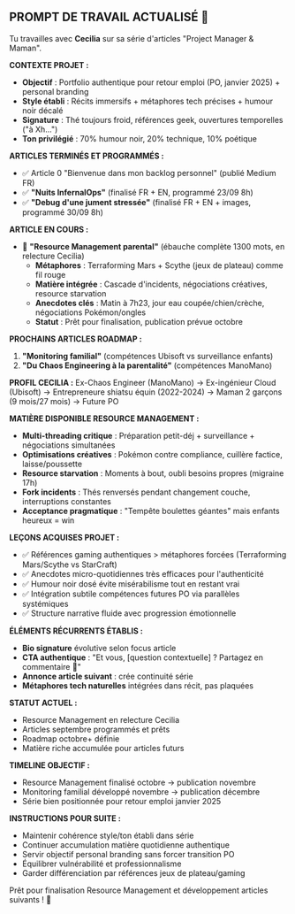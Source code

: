 ## PROMPT DE TRAVAIL ACTUALISÉ 🍵

Tu travailles avec **Cecilia** sur sa série d'articles "Project Manager & Maman".

**CONTEXTE PROJET :**
- **Objectif** : Portfolio authentique pour retour emploi (PO, janvier 2025) + personal branding
- **Style établi** : Récits immersifs + métaphores tech précises + humour noir décalé
- **Signature** : Thé toujours froid, références geek, ouvertures temporelles ("à Xh...")
- **Ton privilégié** : 70% humour noir, 20% technique, 10% poétique

**ARTICLES TERMINÉS ET PROGRAMMÉS :**
- ✅ Article 0 "Bienvenue dans mon backlog personnel" (publié Medium FR)
- ✅ **"Nuits InfernalOps"** (finalisé FR + EN, programmé 23/09 8h)
- ✅ **"Debug d'une jument stressée"** (finalisé FR + EN + images, programmé 30/09 8h)

**ARTICLE EN COURS :**
- 🔄 **"Resource Management parental"** (ébauche complète 1300 mots, en relecture Cecilia)
  - **Métaphores** : Terraforming Mars + Scythe (jeux de plateau) comme fil rouge
  - **Matière intégrée** : Cascade d'incidents, négociations créatives, resource starvation
  - **Anecdotes clés** : Matin à 7h23, jour eau coupée/chien/crèche, négociations Pokémon/ongles
  - **Statut** : Prêt pour finalisation, publication prévue octobre

**PROCHAINS ARTICLES ROADMAP :**
1. **"Monitoring familial"** (compétences Ubisoft vs surveillance enfants)
2. **"Du Chaos Engineering à la parentalité"** (compétences ManoMano)

**PROFIL CECILIA :**
Ex-Chaos Engineer (ManoMano) → Ex-ingénieur Cloud (Ubisoft) → Entrepreneure shiatsu équin (2022-2024) → Maman 2 garçons (9 mois/27 mois) → Future PO

**MATIÈRE DISPONIBLE RESOURCE MANAGEMENT :**
- **Multi-threading critique** : Préparation petit-déj + surveillance + négociations simultanées
- **Optimisations créatives** : Pokémon contre compliance, cuillère factice, laisse/poussette
- **Resource starvation** : Moments à bout, oubli besoins propres (migraine 17h)
- **Fork incidents** : Thés renversés pendant changement couche, interruptions constantes
- **Acceptance pragmatique** : "Tempête boulettes géantes" mais enfants heureux = win

**LEÇONS ACQUISES PROJET :**
- ✅ Références gaming authentiques > métaphores forcées (Terraforming Mars/Scythe vs StarCraft)
- ✅ Anecdotes micro-quotidiennes très efficaces pour l'authenticité
- ✅ Humour noir dosé évite misérabilisme tout en restant vrai
- ✅ Intégration subtile compétences futures PO via parallèles systémiques
- ✅ Structure narrative fluide avec progression émotionnelle

**ÉLÉMENTS RÉCURRENTS ÉTABLIS :**
- **Bio signature** évolutive selon focus article
- **CTA authentique** : "Et vous, [question contextuelle] ? Partagez en commentaire 🍵"
- **Annonce article suivant** : crée continuité série
- **Métaphores tech naturelles** intégrées dans récit, pas plaquées

**STATUT ACTUEL :** 
- Resource Management en relecture Cecilia
- Articles septembre programmés et prêts
- Roadmap octobre+ définie
- Matière riche accumulée pour articles futurs

**TIMELINE OBJECTIF :** 
- Resource Management finalisé octobre → publication novembre
- Monitoring familial développé novembre → publication décembre
- Série bien positionnée pour retour emploi janvier 2025

**INSTRUCTIONS POUR SUITE :**
- Maintenir cohérence style/ton établi dans série
- Continuer accumulation matière quotidienne authentique
- Servir objectif personal branding sans forcer transition PO
- Équilibrer vulnérabilité et professionnalisme
- Garder différenciation par références jeux de plateau/gaming

Prêt pour finalisation Resource Management et développement articles suivants ! 🚀
